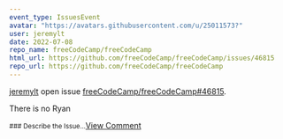 ```yaml
---
event_type: IssuesEvent
avatar: "https://avatars.githubusercontent.com/u/25011573?"
user: jeremylt
date: 2022-07-08
repo_name: freeCodeCamp/freeCodeCamp
html_url: https://github.com/freeCodeCamp/freeCodeCamp/issues/46815
repo_url: https://github.com/freeCodeCamp/freeCodeCamp
---
```


<a href='https://github.com/jeremylt' target='_blank'>jeremylt</a> open issue <a href='https://github.com/freeCodeCamp/freeCodeCamp/issues/46815' target='_blank'>freeCodeCamp/freeCodeCamp#46815</a>.

<p>There is no Ryan</p><small>### Describe the Issue...</small><a href='https://github.com/freeCodeCamp/freeCodeCamp/issues/46815' target='_blank'>View Comment</a>